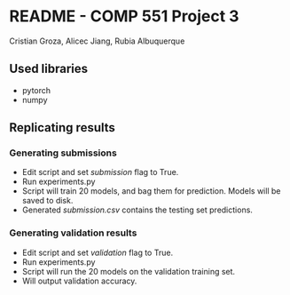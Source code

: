# README - COMP 551 Project 3
Cristian Groza, Alicec Jiang, Rubia Albuquerque

## Used libraries

- pytorch
- numpy

## Replicating results

### Generating submissions ###

- Edit script and set _submission_ flag to True.
- Run experiments.py
- Script will train 20 models, and bag them for prediction. Models will be saved
  to disk.
- Generated _submission.csv_ contains the testing set predictions.

### Generating validation results
- Edit script and set _validation_ flag to True.
- Run experiments.py
- Script will run the 20 models on the validation training set.
- Will output validation accuracy.
